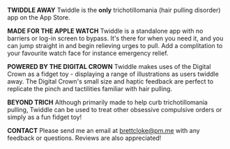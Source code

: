 **TWIDDLE AWAY**
Twiddle is the **only** trichotillomania (hair pulling disorder) app on the App Store.

**MADE FOR THE APPLE WATCH**
Twiddle is a standalone app with no barriers or log-in screen to bypass. 
It's there for when you need it, and you can jump straight in and begin relieving urges to pull. 
Add a complitation to your favourite watch face for instance emergency relief. 

**POWERED BY THE DIGITAL CROWN**
Twiddle makes uses of the Digital Crown as a fidget toy - displaying a range of illustrations as users twiddle away.
The Digital Crown's small size and haptic feedback are perfect to replicate the pinch and tactilities familiar with hair pulling. 

**BEYOND TRICH**
Although primarily made to help curb trichotillomania pulling, Twiddle can be used to treat other obsessive compulsive orders or simply as a fun fidget toy!

**CONTACT**
Please send me an email at brettcloke@pm.me with any feedback or questions.
Reviews are also appreciated! 
